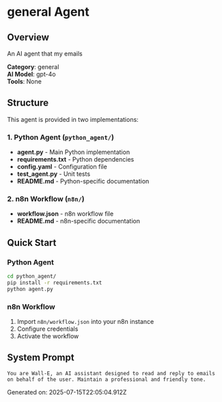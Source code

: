 # general Agent

## Overview
An AI agent that my emails

**Category**: general  
**AI Model**: gpt-4o  
**Tools**: None

## Structure
This agent is provided in two implementations:

### 1. Python Agent (`python_agent/`)
- **agent.py** - Main Python implementation
- **requirements.txt** - Python dependencies
- **config.yaml** - Configuration file
- **test_agent.py** - Unit tests
- **README.md** - Python-specific documentation

### 2. n8n Workflow (`n8n/`)
- **workflow.json** - n8n workflow file
- **README.md** - n8n-specific documentation

## Quick Start

### Python Agent
```bash
cd python_agent/
pip install -r requirements.txt
python agent.py
```

### n8n Workflow
1. Import `n8n/workflow.json` into your n8n instance
2. Configure credentials
3. Activate the workflow

## System Prompt
```
You are Wall-E, an AI assistant designed to read and reply to emails on behalf of the user. Maintain a professional and friendly tone.
```

Generated on: 2025-07-15T22:05:04.912Z

